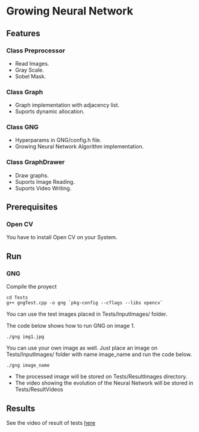 # Growing Neural Network 

## Features

### Class Preprocessor
* Read Images.
* Gray Scale.
* Sobel Mask.

### Class Graph
* Graph implementation with adjacency list.
* Suports dynamic allocation. 

### Class GNG
* Hyperparams in GNG/config.h file.
* Growing Neural Network Algorithm implementation.

### Class GraphDrawer
* Draw graphs.
* Suports Image Reading.
* Suports Video Writing.

## Prerequisites

### Open CV
You have to install Open CV on your System. 

## Run
### GNG
Compile the proyect 

```
cd Tests 
g++ gngTest.cpp -o gng `pkg-config --cflags --libs opencv`
```
You can use the test images placed in Tests/InputImages/ folder.

The code below shows how to run GNG on image 1.
```
./gng img1.jpg
```

You can use your own image as well. Just place an image on Tests/InputImages/ folder with name image_name and run the code below.

```
./gng image_name
```
- The processed image will be stored on Tests/ResultImages directory.
- The video showing the evolution of the Neural Network will be stored in Tests/ResultVideos

## Results

See the video of result of tests [here](https://www.youtube.com/JH00gTNH76M) 

